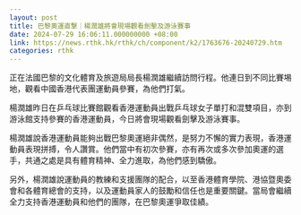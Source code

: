 ```yaml
---
layout: post
title: 巴黎奧運直撃｜楊潤雄將會現場觀看劍擊及游泳賽事
date: 2024-07-29 16:06:11.000000000 +08:00
link: https://news.rthk.hk/rthk/ch/component/k2/1763676-20240729.htm
categories: rthk
---
```


正在法國巴黎的文化體育及旅遊局局長楊潤雄繼續訪問行程。他連日到不同比賽埸地，觀看中國香港代表團運動員參賽，為他們打氣。

楊潤雄昨日在乒乓球比賽館觀看香港運動員出戰乒乓球女子單打和混雙項目，亦到游泳館支持參賽的香港運動員，今日將會現場觀看劍擊及游泳賽事。

楊潤雄說香港運動員能夠出戰巴黎奧運絕非偶然，是努力不懈的實力表現，香港運動員表現拼搏，令人讚賞。他們當中有初次參賽，亦有再次或多次參加奧運的選手，共通之處是具有體育精神、全力進取，為他們感到驕傲。

另外，楊潤雄說運動員的教練和支援團隊的配合，以至香港體育學院、港協暨奧委會和各體育總會的支持，以及運動員家人的鼓勵和信任也是重要關鍵。當局會繼續全力支持香港運動員和他們的團隊，在巴黎奧運爭取佳績。
